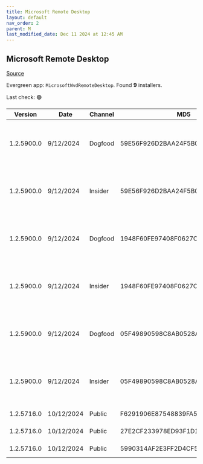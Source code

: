 ```yaml
---
title: Microsoft Remote Desktop
layout: default
nav_order: 2
parent: M
last_modified_date: Dec 11 2024 at 12:45 AM
---
```


## Microsoft Remote Desktop

[Source](https://docs.microsoft.com/en-us/azure/virtual-desktop/connect-windows-7-10)

Evergreen app: `MicrosoftWvdRemoteDesktop`. Found **9** installers.

Last check: 🟢

| Version    | Date       | Channel | MD5                              | Sha2                                                                                                                             | Architecture | Filename                           | URI                                                                                                                                                                                                                                                                  |
| ---------- | ---------- | ------- | -------------------------------- | -------------------------------------------------------------------------------------------------------------------------------- | ------------ | ---------------------------------- | -------------------------------------------------------------------------------------------------------------------------------------------------------------------------------------------------------------------------------------------------------------------- |
| 1.2.5900.0 | 9/12/2024  | Dogfood | 59E56F926D2BAA24F5B06E74538580B2 | 577E7F8161BA7CF81203AF7EECB8DD1E33812FCB274BC2BC66180FC4EB4E3BF635398E000E7D440BFB2181E09DDE94EDB9433810188E8602E264E732CA076C2D | ARM64        |                                    | [https://res.cdn.office.net/remote-desktop-windows-client/9398e40f-c7a9-4a2d-af2c-0be8f52b4905/RemoteDesktop_1.2.5900.0_ARM64.msi](https://res.cdn.office.net/remote-desktop-windows-client/9398e40f-c7a9-4a2d-af2c-0be8f52b4905/RemoteDesktop_1.2.5900.0_ARM64.msi) |
| 1.2.5900.0 | 9/12/2024  | Insider | 59E56F926D2BAA24F5B06E74538580B2 | 577E7F8161BA7CF81203AF7EECB8DD1E33812FCB274BC2BC66180FC4EB4E3BF635398E000E7D440BFB2181E09DDE94EDB9433810188E8602E264E732CA076C2D | ARM64        |                                    | [https://res.cdn.office.net/remote-desktop-windows-client/9398e40f-c7a9-4a2d-af2c-0be8f52b4905/RemoteDesktop_1.2.5900.0_ARM64.msi](https://res.cdn.office.net/remote-desktop-windows-client/9398e40f-c7a9-4a2d-af2c-0be8f52b4905/RemoteDesktop_1.2.5900.0_ARM64.msi) |
| 1.2.5900.0 | 9/12/2024  | Dogfood | 1948F60FE97408F0627CF05A0A634325 | 6F6691799223F9A26790C353175BA257081E8648A07109D6F94D37703514D806F7C6AC3C6923578C217E4611785A9BAF27890E373274EB1C35BC600261017DC9 | x64          |                                    | [https://res.cdn.office.net/remote-desktop-windows-client/e328c436-3a3e-4981-8f6a-85862cd96f88/RemoteDesktop_1.2.5900.0_x64.msi](https://res.cdn.office.net/remote-desktop-windows-client/e328c436-3a3e-4981-8f6a-85862cd96f88/RemoteDesktop_1.2.5900.0_x64.msi)     |
| 1.2.5900.0 | 9/12/2024  | Insider | 1948F60FE97408F0627CF05A0A634325 | 6F6691799223F9A26790C353175BA257081E8648A07109D6F94D37703514D806F7C6AC3C6923578C217E4611785A9BAF27890E373274EB1C35BC600261017DC9 | x64          |                                    | [https://res.cdn.office.net/remote-desktop-windows-client/e328c436-3a3e-4981-8f6a-85862cd96f88/RemoteDesktop_1.2.5900.0_x64.msi](https://res.cdn.office.net/remote-desktop-windows-client/e328c436-3a3e-4981-8f6a-85862cd96f88/RemoteDesktop_1.2.5900.0_x64.msi)     |
| 1.2.5900.0 | 9/12/2024  | Dogfood | 05F49890598C8AB0528A93720B0354CD | 9BF4F25D5790C31A1D2BBAE8B1414A3F2DDB8DA258242F1E52C9391169141E7349F8237D4E407521171FA285469001E279B2FB9ACBB55033CB6D2CB5B1498E9B | x86          |                                    | [https://res.cdn.office.net/remote-desktop-windows-client/277aba22-5484-4d3f-83b8-2cb78b8394f7/RemoteDesktop_1.2.5900.0_x86.msi](https://res.cdn.office.net/remote-desktop-windows-client/277aba22-5484-4d3f-83b8-2cb78b8394f7/RemoteDesktop_1.2.5900.0_x86.msi)     |
| 1.2.5900.0 | 9/12/2024  | Insider | 05F49890598C8AB0528A93720B0354CD | 9BF4F25D5790C31A1D2BBAE8B1414A3F2DDB8DA258242F1E52C9391169141E7349F8237D4E407521171FA285469001E279B2FB9ACBB55033CB6D2CB5B1498E9B | x86          |                                    | [https://res.cdn.office.net/remote-desktop-windows-client/277aba22-5484-4d3f-83b8-2cb78b8394f7/RemoteDesktop_1.2.5900.0_x86.msi](https://res.cdn.office.net/remote-desktop-windows-client/277aba22-5484-4d3f-83b8-2cb78b8394f7/RemoteDesktop_1.2.5900.0_x86.msi)     |
| 1.2.5716.0 | 10/12/2024 | Public  | F6291906E87548839FA54EE7CFF95BB8 | D408170FC3CC89E18FDFC7927988766AB9A30C64E006B12CBE966585D5962896C2542BF4EC30EC1AB2CDA7C4F101FB25440058F0D1D5FB74D9F7B50EAC221E38 | ARM64        | RemoteDesktop_1.2.5716.0_ARM64.msi | [https://query.prod.cms.rt.microsoft.com/cms/api/am/binary/RW1rHVL](https://query.prod.cms.rt.microsoft.com/cms/api/am/binary/RW1rHVL)                                                                                                                               |
| 1.2.5716.0 | 10/12/2024 | Public  | 27E2CF233978ED93F1D11B4436FC0595 | C3D7C4EC0835C5C964B8A18CE000B33E16AF47EF59139F0A752799A88CC782BAC5452AA757C02CC76C8DBBEE9F4AC97AC81E8C52448E3DCBE68D996434ACAAE9 | x64          | RemoteDesktop_1.2.5716.0_x64.msi   | [https://query.prod.cms.rt.microsoft.com/cms/api/am/binary/RW1rHVN](https://query.prod.cms.rt.microsoft.com/cms/api/am/binary/RW1rHVN)                                                                                                                               |
| 1.2.5716.0 | 10/12/2024 | Public  | 5990314AF2E3FF2D4CF5D1771F79DC5A | E3BC6C19B479EF9C622B707A0D303EB9CEE352E8298DA997AB03C4734FBFD75908E32DB57D3DB56FA991B45DB53E020828A6F5562B0E5D36BA0314F26DBEE532 | x86          | RemoteDesktop_1.2.5716.0_x86.msi   | [https://query.prod.cms.rt.microsoft.com/cms/api/am/binary/RW1rA7U](https://query.prod.cms.rt.microsoft.com/cms/api/am/binary/RW1rA7U)                                                                                                                               |
